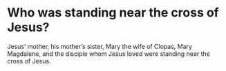 # Who was standing near the cross of Jesus?

Jesus’ mother, his mother’s sister, Mary the wife of Clopas, Mary Magdalene, and the disciple whom Jesus loved were standing near the cross of Jesus.
